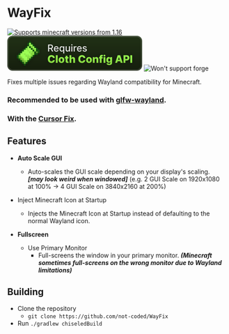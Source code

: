 # WayFix

[![Supports minecraft versions from 1.16](https://notcoded.needs.rest/r/badge_minecraft_1.16plus.svg)](https://minecraft.net) [![Cloth Config API](https://raw.githubusercontent.com/intergrav/devins-badges/v3/assets/cozy/requires/cloth-config-api_vector.svg)](https://www.modrinth.com/mod/cloth-config)  ![Won't support forge](https://raw.githubusercontent.com/intergrav/devins-badges/v3/assets/cozy/unsupported/forge_vector.svg)

Fixes multiple issues regarding Wayland compatibility for Minecraft.

### Recommended to be used with [glfw-wayland](https://github.com/BoyOrigin/glfw-wayland).
### With the [Cursor Fix](https://www.reddit.com/r/kde/comments/13ddktm/mouse_cursor_changing_when_over_some_apps_when/).

## Features
- **Auto Scale GUI**
  - Auto-scales the GUI scale depending on your display's scaling. ***[may look weird when windowed]*** (e.g. 2 GUI Scale on 1920x1080 at 100% -> 4 GUI Scale on 3840x2160 at 200%)

- Inject Minecraft Icon at Startup
  - Injects the Minecraft Icon at Startup instead of defaulting to the normal Wayland icon. 

- **Fullscreen**
  - Use Primary Monitor
    - Full-screens the window in your primary monitor. ***(Minecraft sometimes full-screens on the wrong monitor due to Wayland limitations)***


## Building
- Clone the repository
    - `git clone https://github.com/not-coded/WayFix`
- Run `./gradlew chiseledBuild`
